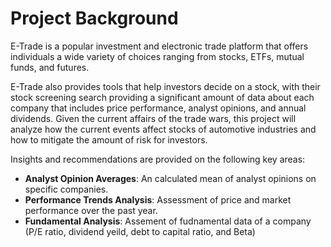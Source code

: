 # Project Background
E-Trade is a popular investment and electronic trade platform that offers individuals a wide variety of choices ranging from stocks, ETFs, mutual funds, and futures.

E-Trade also provides tools that help investors decide on a stock, with their stock screening search providing a significant amount of data about each company that includes price performance, analyst opinions, and annual dividends. Given the current affairs of the trade wars, this project will analyze how the current events affect stocks of automotive industries and how to mitigate the amount of risk for investors.

Insights and recommendations are provided on the following key areas:

- **Analyst Opinion Averages**: An calculated mean of analyst opinions on specific companies.
- **Performance Trends Analysis**: Assessment of price and market performance over the past year.
- **Fundamental Analysis**: Assement of fudnamental data of a company (P/E ratio, dividend yeild, debt to capital ratio, and Beta)
